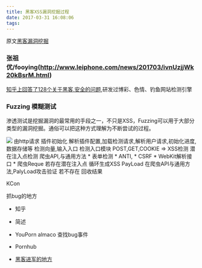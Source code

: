 ```yaml
---
title: 黑客XSS漏洞挖掘过程
date: 2017-03-31 16:08:06
tags:
---
```

原文[黑客漏洞挖掘](https://www.qcloud.com/community/article/172258001490259493?fromSource=gwzcw.59779.59779.59779)

### 张祖优/fooying(http://www.leiphone.com/news/201703/ivnUzjjWk20kBsrM.html)
[知乎上回答了128个关于黑客,安全的问题](http://www.leiphone.com/news/201701/Pmsr9n3y0AI3VAxR.html),研发过博彩、色情、钓鱼网站检测引擎
### Fuzzing 模糊测试
渗透测试是挖掘漏洞的最常用的手段之一，不只是XSS，Fuzzing可以用于大部分类型的漏洞挖掘。通俗可以把这种方式理解为不断尝试的过程。

![](https://blog-10039692.file.myqcloud.com/1490259301866_8855_1490259302672.jpg)
由http请求
插件初始化
解析插件配置,加载检测请求,解析用户请求,初始化进度,数据存储等
检测向量,输入入口
检测入口模块
POST,GET,COOKIE => XSS检测
潜在注入点检测 
    爬虫API,与通用方法
        * 表单检测
        * ANTI,
        * CSRF
        * WebKit解析接口
        * 爬虫Reque
    若存在潜在注入点
        循环生成XSS PayLoad
            在爬虫API与通用方法,PalyLoad攻击验证
    若不存在
        回收结果


KCon


抓bug的地方
* 知乎
* 简述
* YouPorn   almaco 查找bug事件
* Pornhub

* [黑客进军的地方](http://www.leiphone.com/news/201702/f7H0i9y7H9OOjEwm.html?ulu-rcmd=0_5021df_art_1_40ed8480-8797-4598-ae25-df54292ce35e)